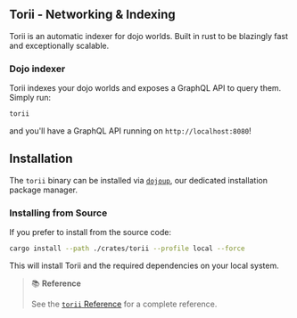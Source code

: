 ## Torii - Networking & Indexing

Torii is an automatic indexer for dojo worlds. Built in rust to be blazingly fast and exceptionally scalable.

### Dojo indexer

Torii indexes your dojo worlds and exposes a GraphQL API to query them. Simply run:

```sh
torii
```
and you'll have a GraphQL API running on `http://localhost:8080`!

## Installation

The `torii` binary can be installed via [`dojoup`](../../getting-started/quick-start.md), our dedicated installation package manager.

### Installing from Source

If you prefer to install from the source code:

```sh
cargo install --path ./crates/torii --profile local --force
```

This will install Torii and the required dependencies on your local system.

> 📚 **Reference**
>
> See the [`torii` Reference](./reference.md) for a complete reference.